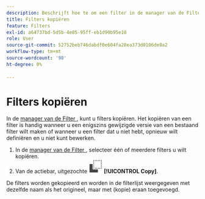 ```yaml
---
description: Beschrijft hoe te om een filter in de manager van de Filter te kopiëren
title: Filters kopiëren
feature: Filters
exl-id: a64737bd-5d5b-4e85-95ff-eb1d90b95e18
role: User
source-git-commit: 52752beb746dabdf0e604fa28ea373d0106de8a2
workflow-type: tm+mt
source-wordcount: '98'
ht-degree: 0%

---
```


# Filters kopiëren

In de [ manager van de Filter ](manage-filters.md), kunt u filters kopiëren. Het kopiëren van een filter is handig wanneer u een enigszins gewijzigde versie van een bestaand filter wilt maken of wanneer u een filter dat u niet hebt, opnieuw wilt definiëren en u niet kunt bewerken.

1. In de [ manager van de Filter ](manage-filters.md), selecteer één of meerdere filters u wilt kopiëren.
1. Van de actiebar, uitgezochte ![ Exemplaar ](/help/assets/icons/Copy.svg) **[!UICONTROL Copy]**.

De filters worden gekopieerd en worden in de filterlijst weergegeven met dezelfde naam als het origineel, maar met (kopie) eraan toegevoegd.
